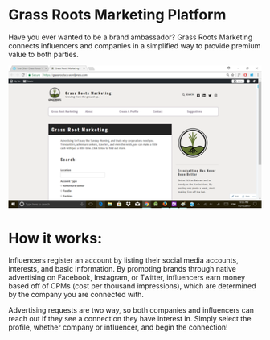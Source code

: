# Grass Roots Marketing Platform
Have you ever wanted to be a brand ambassador? Grass Roots Marketing connects influencers and companies in a simplified way to provide premium value to both parties.


![alt text](https://github.com/cwllau/GrassRootsMarketing/blob/master/website_pic.png)


# How it works:
Influencers register an account by listing their social media accounts, interests, and basic information. By promoting brands through native advertising on Facebook, Instagram, or Twitter, influencers earn money based off of CPMs (cost per thousand impressions), which are determined by the company you are connected with.

Advertising requests are two way, so both companies and influencers can reach out if they see a connection they have interest in. Simply select the profile, whether company or influencer, and begin the connection!

